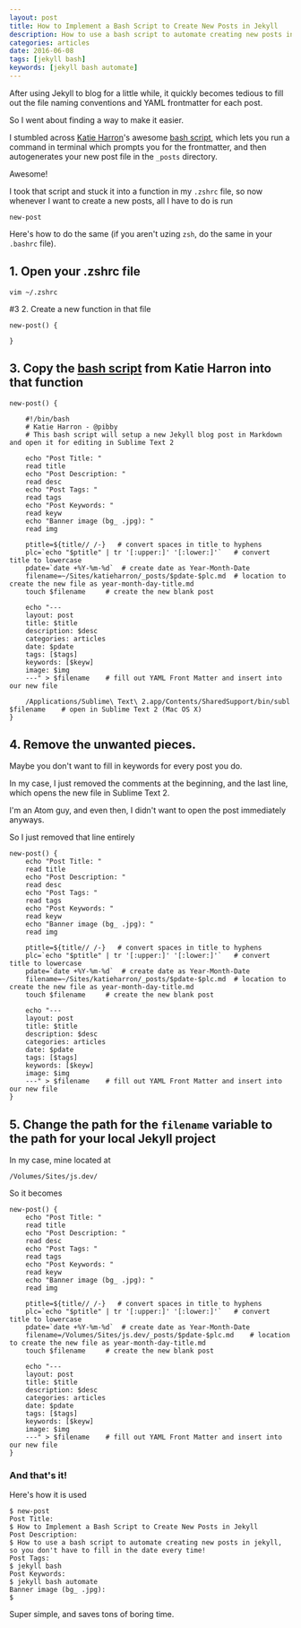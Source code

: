 ```yaml
---
layout: post
title: How to Implement a Bash Script to Create New Posts in Jekyll
description: How to use a bash script to automate creating new posts in jekyll, so you don't have to fill in the date every time!
categories: articles
date: 2016-06-08
tags: [jekyll bash]
keywords: [jekyll bash automate]
---
```


After using Jekyll to blog for a little while, it quickly becomes tedious to fill out the file naming conventions and YAML frontmatter for each post.

So I went about finding a way to make it easier.

I stumbled across [Katie Harron](https://pibby.com/)'s awesome [bash script](https://gist.github.com/pibby/6911493), which lets you run a command in terminal which prompts you for the frontmatter, and then autogenerates your new post file in the `_posts` directory.

Awesome!

I took that script and stuck it into a function in my `.zshrc` file, so now whenever I want to create a new posts, all I have to do is run

```Shell
new-post
```

Here's how to do the same (if you aren't uzing `zsh`, do the same in your `.bashrc` file).

## 1. Open your .zshrc file

```Shell
vim ~/.zshrc
```

#3 2. Create a new function in that file

```Shell
new-post() {

}
```

## 3. Copy the [bash script](https://gist.github.com/pibby/6911493) from Katie Harron into that function

```Shell
new-post() {

    #!/bin/bash
    # Katie Harron - @pibby
    # This bash script will setup a new Jekyll blog post in Markdown and open it for editing in Sublime Text 2

    echo "Post Title: "
    read title
    echo "Post Description: "
    read desc
    echo "Post Tags: "
    read tags
    echo "Post Keywords: "
    read keyw
    echo "Banner image (bg_ .jpg): "
    read img

    ptitle=${title// /-}   # convert spaces in title to hyphens
    plc=`echo "$ptitle" | tr '[:upper:]' '[:lower:]'`   # convert title to lowercase
    pdate=`date +%Y-%m-%d` 	# create date as Year-Month-Date
    filename=~/Sites/katieharron/_posts/$pdate-$plc.md 	# location to create the new file as year-month-day-title.md
    touch $filename 	# create the new blank post

    echo "---
    layout: post
    title: $title
    description: $desc
    categories: articles
    date: $pdate
    tags: [$tags]
    keywords: [$keyw]
    image: $img
    ---" > $filename 	# fill out YAML Front Matter and insert into our new file

    /Applications/Sublime\ Text\ 2.app/Contents/SharedSupport/bin/subl $filename 	# open in Sublime Text 2 (Mac OS X)
}
```

## 4. Remove the unwanted pieces.
Maybe you don't want to fill in keywords for every post you do.

In my case, I just removed the comments at the beginning, and the last line, which opens the new file in Sublime Text 2.

I'm an Atom guy, and even then, I didn't want to open the post immediately anyways.

So I just removed that line entirely

```Shell
new-post() {
    echo "Post Title: "
    read title
    echo "Post Description: "
    read desc
    echo "Post Tags: "
    read tags
    echo "Post Keywords: "
    read keyw
    echo "Banner image (bg_ .jpg): "
    read img

    ptitle=${title// /-}   # convert spaces in title to hyphens
    plc=`echo "$ptitle" | tr '[:upper:]' '[:lower:]'`   # convert title to lowercase
    pdate=`date +%Y-%m-%d` 	# create date as Year-Month-Date
    filename=~/Sites/katieharron/_posts/$pdate-$plc.md 	# location to create the new file as year-month-day-title.md
    touch $filename 	# create the new blank post

    echo "---
    layout: post
    title: $title
    description: $desc
    categories: articles
    date: $pdate
    tags: [$tags]
    keywords: [$keyw]
    image: $img
    ---" > $filename 	# fill out YAML Front Matter and insert into our new file
}
```

## 5. Change the path for the `filename` variable to the path for your local Jekyll project

In my case, mine located at
```Shell
/Volumes/Sites/js.dev/
```

So it becomes

```Shell
new-post() {
    echo "Post Title: "
    read title
    echo "Post Description: "
    read desc
    echo "Post Tags: "
    read tags
    echo "Post Keywords: "
    read keyw
    echo "Banner image (bg_ .jpg): "
    read img

    ptitle=${title// /-}   # convert spaces in title to hyphens
    plc=`echo "$ptitle" | tr '[:upper:]' '[:lower:]'`   # convert title to lowercase
    pdate=`date +%Y-%m-%d` 	# create date as Year-Month-Date
    filename=/Volumes/Sites/js.dev/_posts/$pdate-$plc.md 	# location to create the new file as year-month-day-title.md
    touch $filename 	# create the new blank post

    echo "---
    layout: post
    title: $title
    description: $desc
    categories: articles
    date: $pdate
    tags: [$tags]
    keywords: [$keyw]
    image: $img
    ---" > $filename 	# fill out YAML Front Matter and insert into our new file
}
```

### And that's it!

Here's how it is used

```Shell
$ new-post
Post Title:
$ How to Implement a Bash Script to Create New Posts in Jekyll
Post Description:
$ How to use a bash script to automate creating new posts in jekyll, so you don't have to fill in the date every time!
Post Tags:
$ jekyll bash
Post Keywords:
$ jekyll bash automate
Banner image (bg_ .jpg):
$
```

Super simple, and saves tons of boring time.